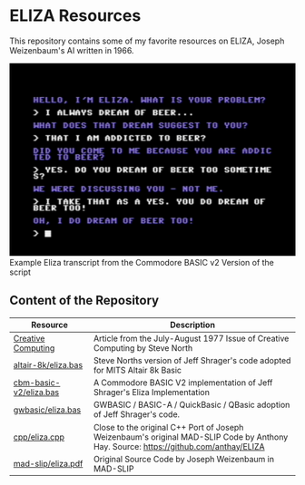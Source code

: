 # ELIZA Resources

This repository contains some of my favorite resources on ELIZA, Joseph Weizenbaum's AI written in 1966.

![Eliza confessing her love of beer](eliza64.png)
Example Eliza transcript from the Commodore BASIC v2 Version of the script

## Content of the Repository

Resource               | Description
-----------------------|----------------------------------------------
[Creative Computing](Creative%20Computing/Jul-Aug%201977%20-%20Eliza.pdf)     | Article from the July-August 1977 Issue of Creative Computing by Steve North
[altair-8k/eliza.bas](altair-8k/eliza.bas)    | Steve Norths version of Jeff Shrager's code adopted for MITS Altair 8k Basic
[cbm-basic-v2/eliza.bas](cbm-basic-v2/eliza.bas) | A Commodore BASIC V2 implementation of Jeff Shrager's Eliza Implementation
[gwbasic/eliza.bas](gwbasic/eliza.bas)      | GWBASIC / BASIC-A / QuickBasic / QBasic adoption of Jeff Shrager's code.
[cpp/eliza.cpp](cpp/eliza.cpp)          | Close to the original C++ Port of Joseph Weizenbaum's original MAD-SLIP Code by Anthony Hay. Source: https://github.com/anthay/ELIZA
[mad-slip/eliza.pdf](mad-slip/eliza.pdf)     | Original Source Code by Joseph Weizenbaum in MAD-SLIP

